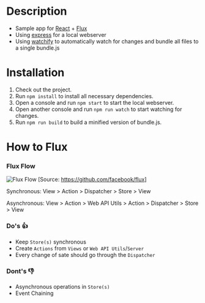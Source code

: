 # Description
* Sample app for [React](https://facebook.github.io/react/) + [Flux](https://facebook.github.io/flux/docs/overview.html)
* Using [express](http://expressjs.com/) for a local webserver
* Using [watchify](https://github.com/substack/watchify) to automatically watch for changes and bundle all files to a single bundle.js

# Installation
1. Check out the project.
2. Run `npm install` to install all necessary dependencies.
3. Open a console and run `npm start` to start the local webserver.
4. Open another console and run `npm run watch` to start watching for changes.
5. Run `npm run build` to build a minified version of bundle.js.

# How to Flux

### Flux Flow
![Flux Flow](http://i.stack.imgur.com/sxZYI.png)
[Source: https://github.com/facebook/flux]

Synchronous: View > Action > Dispatcher > Store > View

Asynchronous: View > Action > Web API Utils > Action > Dispatcher > Store > View

### Do's :+1:
* Keep `Store(s)` synchronous
* Create `Actions` from `Views` or `Web API Utils`/`Server`
* Every change of sate should go through the `Dispatcher`

### Dont's :-1:
* Asynchronous operations in `Store(s)`
* Event Chaining